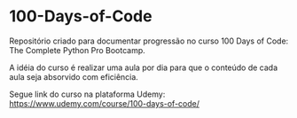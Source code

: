 # 100-Days-of-Code
Repositório criado para documentar progressão no curso 100 Days of Code: The Complete Python Pro Bootcamp.

A idéia do curso é realizar uma aula por dia para que o conteúdo de cada aula seja absorvido com eficiência.

Segue link do curso na plataforma Udemy: https://www.udemy.com/course/100-days-of-code/
